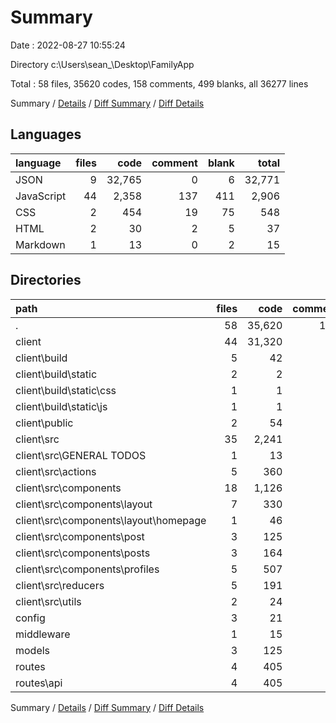 # Summary

Date : 2022-08-27 10:55:24

Directory c:\\Users\\sean_\\Desktop\\FamilyApp

Total : 58 files,  35620 codes, 158 comments, 499 blanks, all 36277 lines

Summary / [Details](details.md) / [Diff Summary](diff.md) / [Diff Details](diff-details.md)

## Languages
| language | files | code | comment | blank | total |
| :--- | ---: | ---: | ---: | ---: | ---: |
| JSON | 9 | 32,765 | 0 | 6 | 32,771 |
| JavaScript | 44 | 2,358 | 137 | 411 | 2,906 |
| CSS | 2 | 454 | 19 | 75 | 548 |
| HTML | 2 | 30 | 2 | 5 | 37 |
| Markdown | 1 | 13 | 0 | 2 | 15 |

## Directories
| path | files | code | comment | blank | total |
| :--- | ---: | ---: | ---: | ---: | ---: |
| . | 58 | 35,620 | 158 | 499 | 36,277 |
| client | 44 | 31,320 | 61 | 405 | 31,786 |
| client\\build | 5 | 42 | 3 | 1 | 46 |
| client\\build\\static | 2 | 2 | 3 | 0 | 5 |
| client\\build\\static\\css | 1 | 1 | 1 | 0 | 2 |
| client\\build\\static\\js | 1 | 1 | 2 | 0 | 3 |
| client\\public | 2 | 54 | 2 | 6 | 62 |
| client\\src | 35 | 2,241 | 56 | 396 | 2,693 |
| client\\src\\GENERAL TODOS | 1 | 13 | 0 | 2 | 15 |
| client\\src\\actions | 5 | 360 | 32 | 66 | 458 |
| client\\src\\components | 18 | 1,126 | 5 | 202 | 1,333 |
| client\\src\\components\\layout | 7 | 330 | 3 | 57 | 390 |
| client\\src\\components\\layout\\homepage | 1 | 46 | 0 | 8 | 54 |
| client\\src\\components\\post | 3 | 125 | 0 | 33 | 158 |
| client\\src\\components\\posts | 3 | 164 | 0 | 21 | 185 |
| client\\src\\components\\profiles | 5 | 507 | 2 | 91 | 600 |
| client\\src\\reducers | 5 | 191 | 0 | 18 | 209 |
| client\\src\\utils | 2 | 24 | 0 | 8 | 32 |
| config | 3 | 21 | 2 | 6 | 29 |
| middleware | 1 | 15 | 3 | 2 | 20 |
| models | 3 | 125 | 0 | 9 | 134 |
| routes | 4 | 405 | 86 | 66 | 557 |
| routes\\api | 4 | 405 | 86 | 66 | 557 |

Summary / [Details](details.md) / [Diff Summary](diff.md) / [Diff Details](diff-details.md)